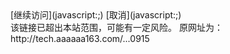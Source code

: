<article>

<div class="x-safelink">

<div class="x-safelink-header">[继续访问](javascript:;) [取消](javascript:;)</div>

<div class="x-safelink-body">

<div class="x-safelink-content">该链接已超出本站范围，可能有一定风险。 原网址为：http://tech.aaaaaa163.com/...0915</div>

</div>

</div>

</article>